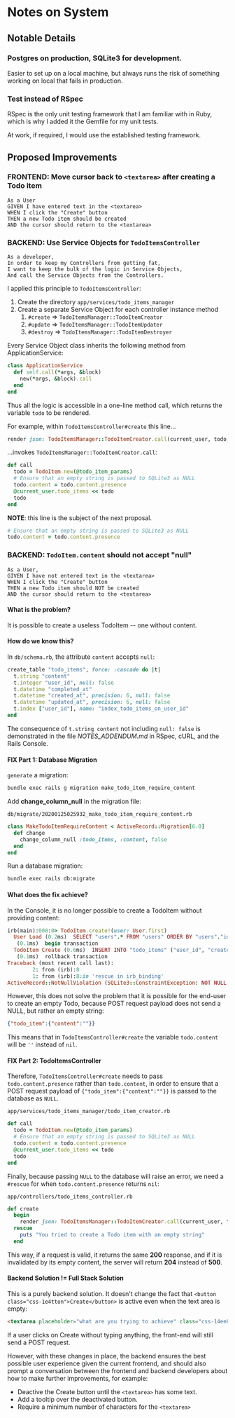 # Notes on System

## Notable Details

### Postgres on production, SQLite3 for development.

Easier to set up on a local machine, but always runs the risk of something working on local that fails in production.

### Test instead of RSpec

RSpec is the only unit testing framework that I am familiar with in Ruby, which is why I added it the Gemfile for my unit tests.

At work, if required, I would use the established testing framework.

## Proposed Improvements

### FRONTEND: Move cursor back to `<textarea>` after creating a Todo item

```
As a User
GIVEN I have entered text in the <textarea>
WHEN I click the "Create" button
THEN a new Todo item should be created
AND the cursor should return to the <textarea>
```

### BACKEND: Use Service Objects for `TodoItemsController`

```
As a developer,
In order to keep my Controllers from getting fat,
I want to keep the bulk of the logic in Service Objects,
And call the Service Objects from the Controllers.
```

I applied this principle to `TodoItemsController`:

1. Create the directory `app/services/todo_items_manager`
2. Create a separate Service Object for each controller instance method
   1. `#create` => `TodoItemsManager::TodoItemCreator`
   1. `#update` => `TodoItemsManager::TodoItemUpdater`
   1. `#destroy` => `TodoItemsManager::TodoItemDestroyer`

Every Service Object class inherits the following method from ApplicationService:

```ruby
class ApplicationService
  def self.call(*args, &block)
    new(*args, &block).call
  end
end
```

Thus all the logic is accessible in a one-line method call, which returns the variable `todo` to be rendered.

For example, within `TodoItemsController#create` this line...

```ruby
render json: TodoItemsManager::TodoItemCreator.call(current_user, todo_item_params)
```

...invokes `TodoItemsManager::TodoItemCreator.call`:

```ruby
def call
  todo = TodoItem.new(@todo_item_params)
  # Ensure that an empty string is passed to SQLite3 as NULL
  todo.content = todo.content.presence
  @current_user.todo_items << todo
  todo
end
```

**NOTE**: this line is the subject of the next proposal.

```ruby
# Ensure that an empty string is passed to SQLite3 as NULL
todo.content = todo.content.presence
```

### BACKEND: `TodoItem.content` should not accept "null"

```
As a User,
GIVEN I have not entered text in the <textarea>
WHEN I click the "Create" button
THEN a new Todo item should NOT be created
AND the cursor should return to the <textarea>
```
#### What is the problem?

It is possible to create a useless TodoItem -- one without content.

#### How do we know this?

In `db/schema.rb`, the attribute `content` accepts `null`:

```ruby
create_table "todo_items", force: :cascade do |t|
  t.string "content"
  t.integer "user_id", null: false
  t.datetime "completed_at"
  t.datetime "created_at", precision: 6, null: false
  t.datetime "updated_at", precision: 6, null: false
  t.index ["user_id"], name: "index_todo_items_on_user_id"
end
```

The consequence of `t.string content` not including `null: false` is demonstrated in the file *NOTES_ADDENDUM.md* in RSpec, cURL, and the Rails Console.

#### FIX Part 1: Database Migration

`generate` a migration:

```bash
bundle exec rails g migration make_todo_item_require_content
```

Add **change_column_null** in the migration file:

`db/migrate/20200125025932_make_todo_item_require_content.rb`

```ruby
class MakeTodoItemRequireContent < ActiveRecord::Migration[6.0]
  def change
    change_column_null :todo_items, :content, false
  end
end
```

Run a database migration:

```bash
bundle exec rails db:migrate
```

#### What does the fix achieve?

In the Console, it is no longer possible to create a TodoItem without providing content:


```ruby
irb(main):008:0> TodoItem.create!(user: User.first)
  User Load (0.2ms)  SELECT "users".* FROM "users" ORDER BY "users"."id" ASC LIMIT ?  [["LIMIT", 1]]
   (0.1ms)  begin transaction
  TodoItem Create (0.6ms)  INSERT INTO "todo_items" ("user_id", "created_at", "updated_at") VALUES (?, ?, ?)  [["user_id", 1], ["created_at", "2020-01-25 03:01:45.602203"], ["updated_at", "2020-01-25 03:01:45.602203"]]
   (0.1ms)  rollback transaction
Traceback (most recent call last):
        2: from (irb):8
        1: from (irb):8:in 'rescue in irb_binding'
ActiveRecord::NotNullViolation (SQLite3::ConstraintException: NOT NULL constraint failed: todo_items.content)
```

However, this does not solve the problem that it is possible for the end-user to create an empty Todo, because POST request payload does not send a NULL, but rather an empty string:

```json
{"todo_item":{"content":""}}
```

This means that in `TodoItemsController#create` the variable `todo.content` will be `''` instead of `nil`.

#### FIX Part 2: TodoItemsController

Therefore, `TodoItemsController#create` needs to pass `todo.content.presence` rather than `todo.content`, in order to ensure that a POST request payload of `{"todo_item":{"content":""}}` is passed to the database as `NULL`.

`app/services/todo_items_manager/todo_item_creator.rb`

```ruby
def call
  todo = TodoItem.new(@todo_item_params)
  # Ensure that an empty string is passed to SQLite3 as NULL
  todo.content = todo.content.presence
  @current_user.todo_items << todo
  todo
end
```
Finally, because passing `NULL` to the database will raise an error, we need a `#rescue` for when `todo.content.presence` returns `nil`:

`app/controllers/todo_items_controller.rb`

```ruby
def create
  begin
    render json: TodoItemsManager::TodoItemCreator.call(current_user, todo_item_params)
  rescue
    puts "You tried to create a Todo item with an empty string"
  end
```

This way, if a request is valid, it returns the same **200** response, and if it is invalidated by its empty content, the server will return **204** instead of **500**.

#### Backend Solution != Full Stack Solution

 This is a purely backend solution.  It doesn't change the fact that `<button class="css-1e4tton">Create</button>` is active even when the text area is empty: 

```html
<textarea placeholder="what are you trying to achieve" class="css-14ee8ud"></textarea>
```

If a user clicks on Create without typing anything, the front-end will still send a POST request.

However, with these changes in place, the backend ensures the best possible user experience given the current frontend, and should also prompt a conversation between the frontend and backend developers about how to make further improvements, for example:

- Deactive the Create button until the `<textarea>` has some text.
- Add a tooltip over the deactivated button.
- Require a minimum number of characters for the `<textarea>`


